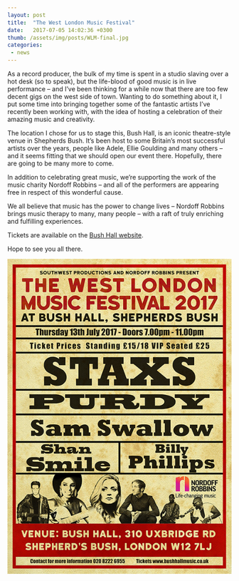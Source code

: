 ```yaml
---
layout: post
title:  "The West London Music Festival"
date:   2017-07-05 14:02:36 +0300
thumb: /assets/img/posts/WLM-final.jpg
categories:
 - news
---
```


As a record producer, the bulk of my time is spent in a studio slaving over a hot desk (so to speak), but the life-blood of good music is in live performance – and I’ve been thinking for a while now that there are too few decent gigs on the west side of town. Wanting to do something about it, I put some time into bringing together some of the fantastic artists I’ve recently been working with, with the idea of hosting a celebration of their amazing music and creativity.

The location I chose for us to stage this, Bush Hall, is an iconic theatre-style venue in Shepherds Bush. It’s been host to some Britain’s most successful artists over the years, people like Adele, Ellie Goulding and many others – and it seems fitting that we should open our event there. Hopefully, there are going to be many more to come.

In addition to celebrating great music, we’re supporting the work of the music charity Nordoff Robbins – and all of the performers are appearing free in respect of this wonderful cause.

We all believe that music has the power to change lives – Nordoff Robbins brings music therapy to many, many people – with a raft of truly enriching and fulfilling experiences.

Tickets are available on the [Bush Hall website](https://www.bushhallmusic.co.uk).

Hope to see you all there.

![Shan Smile](/assets/img/posts/WLM-final.jpg)